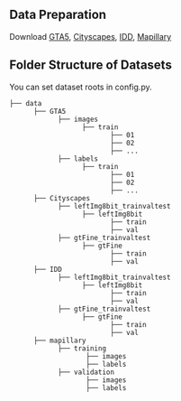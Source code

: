 
## Data Preparation
Download [GTA5](https://download.visinf.tu-darmstadt.de/data/from_games/), [Cityscapes](https://www.cityscapes-dataset.com/), [IDD](https://idd.insaan.iiit.ac.in/), [Mapillary](https://www.mapillary.com/datasets)
## Folder Structure of Datasets
You can set dataset roots in config.py. 
```
├── data
      ├── GTA5
            ├── images
                  ├── train
                         ├── 01
                         ├── 02
                         ├── ...
            ├── labels
                  ├── train
                         ├── 01
                         ├── 02
                         ├── ...
      ├── Cityscapes
            ├── leftImg8bit_trainvaltest
                  ├── leftImg8bit
                         ├── train
                         ├── val
            ├── gtFine_trainvaltest
                  ├── gtFine
                         ├── train
                         ├── val
      ├── IDD
            ├── leftImg8bit_trainvaltest
                  ├── leftImg8bit
                         ├── train
                         ├── val
            ├── gtFine_trainvaltest
                  ├── gtFine
                         ├── train
                         ├── val
      ├── mapillary
            ├── training
                   ├── images
                   ├── labels
            ├── validation
                   ├── images
                   ├── labels
```
